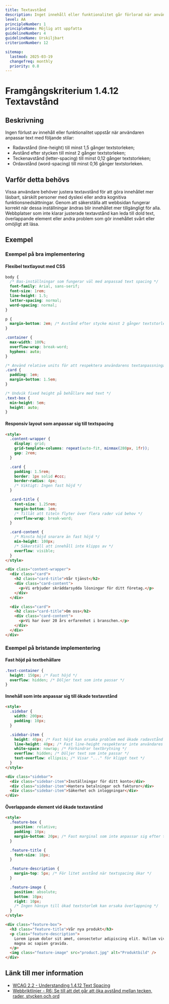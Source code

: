 ```yaml
---
title: Textavstånd
description: Inget innehåll eller funktionalitet går förlorad när användaren anpassar textavstånd enligt specifika kriterier.
level: AA
principleNumber: 1
principleName: Möjlig att uppfatta
guidelineNumber: 4
guidelineName: Urskiljbart
criterionNumber: 12

sitemap:
  lastmod: 2025-03-19
  changefreq: monthly
  priority: 0.8
---
```


# Framgångskriterium 1.4.12 Textavstånd

## Beskrivning

Ingen förlust av innehåll eller funktionalitet uppstår när användaren anpassar text med följande stilar:

- Radavstånd (line-height) till minst 1,5 gånger textstorleken;
- Avstånd efter stycken till minst 2 gånger textstorleken;
- Teckenavstånd (letter-spacing) till minst 0,12 gånger textstorleken;
- Ordavstånd (word-spacing) till minst 0,16 gånger textstorleken.

## Varför detta behövs

Vissa användare behöver justera textavstånd för att göra innehållet mer läsbart, särskilt personer med dyslexi eller andra kognitiva funktionsnedsättningar. Genom att säkerställa att webbsidan fungerar korrekt när dessa inställningar ändras blir innehållet mer tillgängligt för alla. Webbplatser som inte klarar justerade textavstånd kan leda till dold text, överlappande element eller andra problem som gör innehållet svårt eller omöjligt att läsa.

## Exempel

### Exempel på bra implementering

#### Flexibel textlayout med CSS

```css
body {
  /* Bas-inställningar som fungerar väl med anpassad text spacing */
  font-family: Arial, sans-serif;
  font-size: 1rem;
  line-height: 1.5;
  letter-spacing: normal;
  word-spacing: normal;
}

p {
  margin-bottom: 2em; /* Avstånd efter stycke minst 2 gånger textstorleken */
}

.container {
  max-width: 100%;
  overflow-wrap: break-word;
  hyphens: auto;
}

/* Använd relative units för att respektera användarens textanpassningar */
.card {
  padding: 1em;
  margin-bottom: 1.5em;
}

/* Undvik fixed height på behållare med text */
.text-box {
  min-height: 5em;
  height: auto;
}
```

#### Responsiv layout som anpassar sig till textspacing

```html
<style>
  .content-wrapper {
    display: grid;
    grid-template-columns: repeat(auto-fit, minmax(280px, 1fr));
    gap: 2rem;
  }

  .card {
    padding: 1.5rem;
    border: 1px solid #ccc;
    border-radius: 4px;
    /* Viktigt: Ingen fast höjd */
  }

  .card-title {
    font-size: 1.25rem;
    margin-bottom: 1em;
    /* Tillåt att titeln flyter över flera rader vid behov */
    overflow-wrap: break-word;
  }

  .card-content {
    /* Minsta höjd snarare än fast höjd */
    min-height: 100px;
    /* Säkerställ att innehåll inte klipps av */
    overflow: visible;
  }
</style>

<div class="content-wrapper">
  <div class="card">
    <h2 class="card-title">Vår tjänst</h2>
    <div class="card-content">
      <p>Vi erbjuder skräddarsydda lösningar för ditt företag.</p>
    </div>
  </div>

  <div class="card">
    <h2 class="card-title">Om oss</h2>
    <div class="card-content">
      <p>Vi har över 20 års erfarenhet i branschen.</p>
    </div>
  </div>
</div>
```

### Exempel på bristande implementering

#### Fast höjd på textbehållare

```css
.text-container {
  height: 150px; /* Fast höjd */
  overflow: hidden; /* Döljer text som inte passar */
}
```

#### Innehåll som inte anpassar sig till ökade textavstånd

```html
<style>
  .sidebar {
    width: 200px;
    padding: 10px;
  }

  .sidebar-item {
    height: 40px; /* Fast höjd kan orsaka problem med ökade radavstånd */
    line-height: 40px; /* Fast line-height respekterar inte användares inställningar */
    white-space: nowrap; /* Förhindrar textbrytning */
    overflow: hidden; /* Döljer text som inte passar */
    text-overflow: ellipsis; /* Visar "..." för klippt text */
  }
</style>

<div class="sidebar">
  <div class="sidebar-item">Inställningar för ditt konto</div>
  <div class="sidebar-item">Hantera betalningar och fakturor</div>
  <div class="sidebar-item">Säkerhet och inloggningar</div>
</div>
```

#### Överlappande element vid ökade textavstånd

```html
<style>
  .feature-box {
    position: relative;
    padding: 10px;
    margin-bottom: 20px; /* Fast marginal som inte anpassar sig efter textstorlek */
  }

  .feature-title {
    font-size: 18px;
  }

  .feature-description {
    margin-top: 5px; /* För litet avstånd när textspacing ökar */
  }

  .feature-image {
    position: absolute;
    bottom: 10px;
    right: 10px;
    /* Ingen hänsyn till ökad textstorlek kan orsaka överlappning */
  }
</style>

<div class="feature-box">
  <h3 class="feature-title">Vår nya produkt</h3>
  <p class="feature-description">
    Lorem ipsum dolor sit amet, consectetur adipiscing elit. Nullam viverra
    magna ac sapien gravida.
  </p>
  <img class="feature-image" src="product.jpg" alt="Produktbild" />
</div>
```

## Länk till mer information

- [WCAG 2.2 - Understanding 1.4.12 Text Spacing](https://www.w3.org/WAI/WCAG22/Understanding/text-spacing.html)
- [Webbriktlinjer - R6: Se till att det går att öka avstånd mellan tecken, rader, stycken och ord](https://www.digg.se/webbriktlinjer/alla-webbriktlinjer/se-till-att-det-gar-att-oka-avstand-mellan-tecken-rader-stycken-och-ord)
